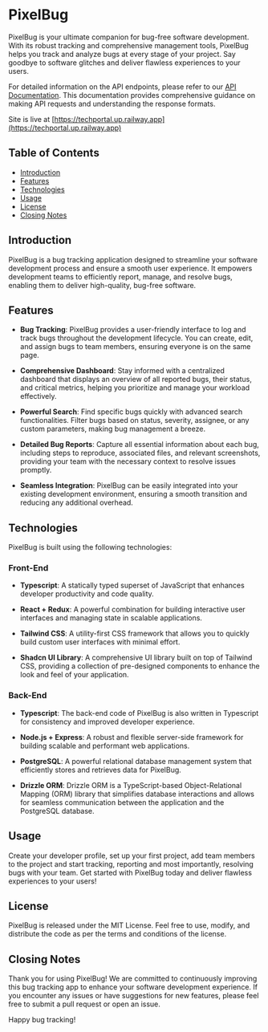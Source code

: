 # PixelBug

PixelBug is your ultimate companion for bug-free software development. With its robust tracking and comprehensive management tools, PixelBug helps you track and analyze bugs at every stage of your project. Say goodbye to software glitches and deliver flawless experiences to your users.

For detailed information on the API endpoints, please refer to our [API Documentation](https://margusliinev.github.io/techportal/). This documentation provides comprehensive guidance on making API requests and understanding the response formats.

Site is live at [https://techportal.up.railway.app](https://techportal.up.railway.app)

## Table of Contents

- [Introduction](#introduction)
- [Features](#features)
- [Technologies](#technologies)
- [Usage](#usage)
- [License](#license)
- [Closing Notes](#closing-notes)

## Introduction

PixelBug is a bug tracking application designed to streamline your software development process and ensure a smooth user experience. It empowers development teams to efficiently report, manage, and resolve bugs, enabling them to deliver high-quality, bug-free software.

## Features

- **Bug Tracking**: PixelBug provides a user-friendly interface to log and track bugs throughout the development lifecycle. You can create, edit, and assign bugs to team members, ensuring everyone is on the same page.

- **Comprehensive Dashboard**: Stay informed with a centralized dashboard that displays an overview of all reported bugs, their status, and critical metrics, helping you prioritize and manage your workload effectively.

- **Powerful Search**: Find specific bugs quickly with advanced search functionalities. Filter bugs based on status, severity, assignee, or any custom parameters, making bug management a breeze.

- **Detailed Bug Reports**: Capture all essential information about each bug, including steps to reproduce, associated files, and relevant screenshots, providing your team with the necessary context to resolve issues promptly.

- **Seamless Integration**: PixelBug can be easily integrated into your existing development environment, ensuring a smooth transition and reducing any additional overhead.

## Technologies

PixelBug is built using the following technologies:

### Front-End

- **Typescript**: A statically typed superset of JavaScript that enhances developer productivity and code quality.
  
- **React + Redux**: A powerful combination for building interactive user interfaces and managing state in scalable applications.

- **Tailwind CSS**: A utility-first CSS framework that allows you to quickly build custom user interfaces with minimal effort.

- **Shadcn UI Library**: A comprehensive UI library built on top of Tailwind CSS, providing a collection of pre-designed components to enhance the look and feel of your application.

### Back-End

- **Typescript**: The back-end code of PixelBug is also written in Typescript for consistency and improved developer experience.

- **Node.js + Express**: A robust and flexible server-side framework for building scalable and performant web applications.

- **PostgreSQL**: A powerful relational database management system that efficiently stores and retrieves data for PixelBug.

- **Drizzle ORM**: Drizzle ORM is a TypeScript-based Object-Relational Mapping (ORM) library that simplifies database interactions and allows for seamless communication between the application and the PostgreSQL database.

## Usage

Create your developer profile, set up your first project, add team members to the project and start tracking, reporting and most importantly, resolving bugs with your team. Get started with PixelBug today and deliver flawless experiences to your users!

## License

PixelBug is released under the MIT License. Feel free to use, modify, and distribute the code as per the terms and conditions of the license.

## Closing Notes

Thank you for using PixelBug! We are committed to continuously improving this bug tracking app to enhance your software development experience. If you encounter any issues or have suggestions for new features, please feel free to submit a pull request or open an issue.

Happy bug tracking!

